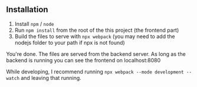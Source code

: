 ## Installation

1) Install `npm` / `node`
2) Run `npm install` from the root of the this project (the frontend part)
3) Build the files to serve with `npx webpack` (you may need to add the nodejs folder to your path if npx is not found)

You're done. The files are served from the backend server. As long as the backend is running you can see the frontend on localhost:8080

While developing, I recommend running `npx webpack --mode development --watch` and leaving that running.
